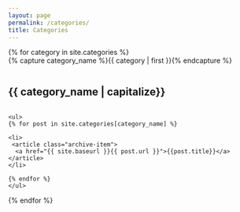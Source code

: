 ```yaml
---
layout: page
permalink: /categories/
title: Categories
---
```



<div id="archives">
{% for category in site.categories %}

  <div class="archive-group">
    {% capture category_name %}{{ category | first }}{% endcapture %}
      <a name="{{ category_name | slugize }}"></a>  
     <h2 class="category-head">{{ category_name | capitalize}}</h2>
       

    <ul>
    {% for post in site.categories[category_name] %}

    <li>
     <article class="archive-item">
      <a href="{{ site.baseurl }}{{ post.url }}">{{post.title}}</a>
    </article>
    </li>

    {% endfor %}
    </ul>
  </div>
{% endfor %}
</div>
<style>
.category-head {
    line-height: 2.5;
}
li {
    line-height: 2;
}

</style>
